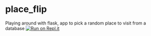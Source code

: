 # place_flip
Playing around with flask, app to pick a random place to visit from a database
[![Run on Repl.it](https://repl.it/badge/github/LukasJerabek/place_flip)](https://repl.it/github/LukasJerabek/place_flip)
